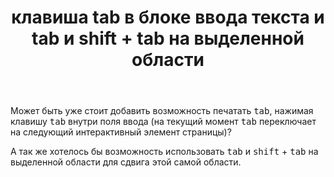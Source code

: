 ﻿---
title: "клавиша tab в блоке ввода текста и tab и shift + tab на выделенной области"
se.owner.user_id: 428851
se.owner.display_name: "Швеев Алексей"
se.owner.link: "https://ru.meta.stackoverflow.com/users/428851/%d0%a8%d0%b2%d0%b5%d0%b5%d0%b2-%d0%90%d0%bb%d0%b5%d0%ba%d1%81%d0%b5%d0%b9"
se.link: "https://ru.meta.stackoverflow.com/questions/13089/%d0%ba%d0%bb%d0%b0%d0%b2%d0%b8%d1%88%d0%b0-tab-%d0%b2-%d0%b1%d0%bb%d0%be%d0%ba%d0%b5-%d0%b2%d0%b2%d0%be%d0%b4%d0%b0-%d1%82%d0%b5%d0%ba%d1%81%d1%82%d0%b0-%d0%b8-tab-%d0%b8-shift-tab-%d0%bd%d0%b0-%d0%b2%d1%8b%d0%b4%d0%b5%d0%bb%d0%b5%d0%bd%d0%bd%d0%be%d0%b9-%d0%be%d0%b1%d0%bb%d0%b0%d1%81%d1%82%d0%b8"
se.question_id: 13089
se.post_type: question
---
<p>Может быть уже стоит добавить возможность печатать <kbd>tab</kbd>, нажимая клавишу <kbd>tab</kbd> внутри поля ввода (на текущий момент <kbd>tab</kbd> переключает на следующий интерактивный элемент страницы)?</p>
<p>А так же хотелось бы возможность использовать <kbd>tab</kbd> и <kbd>shift</kbd> + <kbd>tab</kbd> на выделенной области для сдвига этой самой области.</p>

